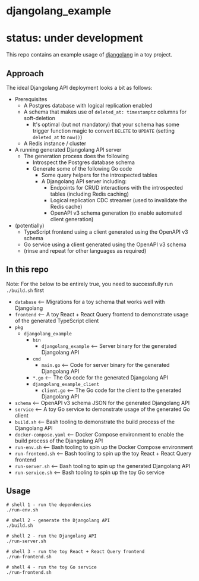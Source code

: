 # djangolang_example

# status: under development

This repo contains an example usage of [djangolang](https://github.com/initialed85/djangolang) in a toy project.

## Approach

The ideal Djangolang API deployment looks a bit as follows:

- Prerequisites
  - A Postgres database with logical replication enabled
  - A schema that makes use of `deleted_at: timestamptz` columns for soft-deletion
    - It's optimal (but not mandatory) that your schema has some trigger function magic to convert `DELETE` to `UPDATE` (setting `deleted_at` to `now()`)
  - A Redis instance / cluster
- A running generated Djangolang API server
  - The generation process does the following
    - Introspect the Postgres database schema
    - Generate some of the following Go code
      - Some query helpers for the introspected tables
      - A Djangolang API server including:
        - Endpoints for CRUD interactions with the introspected tables (including Redis caching)
        - Logical replication CDC streamer (used to invalidate the Redis cache)
        - OpenAPI v3 schema generation (to enable automated client generation)
- (potentially)
  - TypeScript frontend using a client generated using the OpenAPI v3 schema
  - Go service using a client generated using the OpenAPI v3 schema
  - (rinse and repeat for other languages as required)

## In this repo

Note: For the below to be entirely true, you need to successfully run `./build.sh` first

- `database` <-- Migrations for a toy schema that works well with Djangolang
- `frontend` <-- A toy React + React Query frontend to demonstrate usage of the generated TypeScript client
- `pkg`
  - `djangolang_example`
    - `bin`
      - `djangolang_example` <-- Server binary for the generated Djangolang API
    - `cmd`
      - `main.go` <-- Code for server binary for the generated Djangolang API
    - `*.go` <-- The Go code for the generated Djangolang API
    - `djangolang_example_client`
      - `client.go` <-- The Go code for the client to the generated Djangolang API
- `schema` <-- OpenAPI v3 schema JSON for the generated Djangolang API
- `service` <-- A toy Go service to demonstrate usage of the generated Go client
- `build.sh` <-- Bash tooling to demonstrate the build process of the Djangolang API
- `docker-compose.yaml` <-- Docker Compose environment to enable the build process of the Djangolang API
- `run-env.sh` <-- Bash tooling to spin up the Docker Compose environment
- `run-frontend.sh` <-- Bash tooling to spin up the toy React + React Query frontend
- `run-server.sh` <-- Bash tooling to spin up the generated Djangolang API
- `run-service.sh` <-- Bash tooling to spin up the toy Go service

## Usage

```shell
# shell 1 - run the dependencies
./run-env.sh

# shell 2 - generate the Djangolang API
./build.sh

# shell 2 - run the Djangolang API
./run-server.sh

# shell 3 - run the toy React + React Query frontend
./run-frontend.sh

# shell 4 - run the toy Go service
./run-frontend.sh
```
